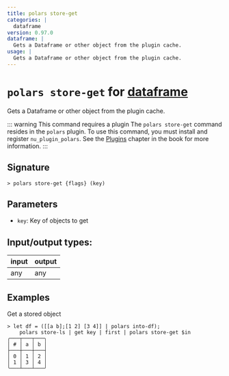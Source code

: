 ```yaml
---
title: polars store-get
categories: |
  dataframe
version: 0.97.0
dataframe: |
  Gets a Dataframe or other object from the plugin cache.
usage: |
  Gets a Dataframe or other object from the plugin cache.
---
```

<!-- This file is automatically generated. Please edit the command in https://github.com/nushell/nushell instead. -->

# `polars store-get` for [dataframe](/commands/categories/dataframe.md)

<div class='command-title'>Gets a Dataframe or other object from the plugin cache.</div>

::: warning This command requires a plugin
The `polars store-get` command resides in the `polars` plugin.
To use this command, you must install and register `nu_plugin_polars`.
See the [Plugins](/book/plugins.html) chapter in the book for more information.
:::

## Signature

```> polars store-get {flags} (key)```

## Parameters

 -  `key`: Key of objects to get


## Input/output types:

| input | output |
| ----- | ------ |
| any   | any    |

## Examples

Get a stored object
```nu
> let df = ([[a b];[1 2] [3 4]] | polars into-df);
    polars store-ls | get key | first | polars store-get $in
╭───┬───┬───╮
│ # │ a │ b │
├───┼───┼───┤
│ 0 │ 1 │ 2 │
│ 1 │ 3 │ 4 │
╰───┴───┴───╯

```
